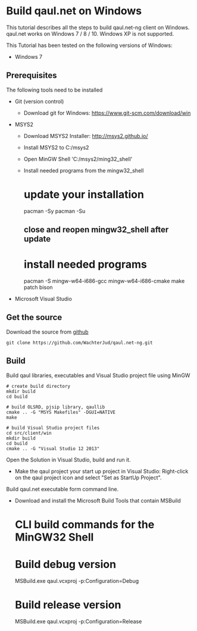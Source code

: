 Build qaul.net on Windows
=========================

This tutorial describes all the steps to build qaul.net-ng client on Windows. 
qaul.net works on Windows 7 / 8 / 10. Windows XP is not supported.

This Tutorial has been tested on the following versions of Windows:

* Windows 7


Prerequisites
-------------

The following tools need to be installed

* Git (version control)
  * Download git for Windows: https://www.git-scm.com/download/win
* MSYS2
  * Download MSYS2 Installer: http://msys2.github.io/
  * Install MSYS2 to C:/msys2
  * Open MinGW Shell 'C:/msys2/ming32_shell'
  * Install needed programs from the mingw32_shell

	# update your installation
	pacman -Sy
	pacman -Su
	## close and reopen mingw32_shell after update
	
	# install needed programs
	pacman -S mingw-w64-i686-gcc mingw-w64-i686-cmake make patch bison 

* Microsoft Visual Studio	
	

Get the source
--------------

Download the source from [github](https://github.com/WachterJud/qaul.net-ng) 

	git clone https://github.com/WachterJud/qaul.net-ng.git

	
Build
-----

Build qaul libraries, executables and Visual Studio project file using MinGW

    # create build directory
	mkdir build
    cd build
	
	# build OLSRD, pjsip library, qaullib
    cmake .. -G "MSYS Makefiles" -DGUI=NATIVE
    make
	
	# build Visual Studio project files
	cd src/client/win
	mkdir build
	cd build
	cmake .. -G "Visual Studio 12 2013"


Open the Solution in Visual Studio, build and run it.

* Make the qaul project your start up project in Visual Studio:
  Right-click on the qaul project icon and select "Set as StartUp Project".


Build qaul.net executable form command line. 

* Download and install the Microsoft Build Tools that contain MSBuild

	# CLI build commands for the MinGW32 Shell
	# Build debug version
	MSBuild.exe qaul.vcxproj -p:Configuration=Debug
	# Build release version
	MSBuild.exe qaul.vcxproj -p:Configuration=Release


